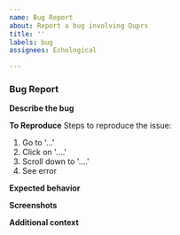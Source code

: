 ```yaml
---
name: Bug Report
about: Report a bug involving Duprs
title: ''
labels: bug
assignees: Echological

---
```


<!-- Hello There

Thank you for making a bug request

- Make sure to fill out the template, provide the information it asks for
- Try to keep it simple, do not over complicate it and make it easy for us to understand the problem

The above will be hidden when you make the post, but if you want, you can delete it -->

### Bug Report

**Describe the bug**
<!-- A simple overview of the issue -->

**To Reproduce**
Steps to reproduce the issue:
1. Go to '...'
2. Click on '....'
3. Scroll down to '....'
4. See error

**Expected behavior**
<!-- What was supposed to happen? -->

**Screenshots**
<!-- If possible, visuals on the problem -->

**Additional context**
<!-- Any extra information -->
